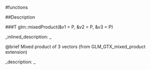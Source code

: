 #functions


<!--
_visible: True_
_advanced: False_
-->

##Description






<!----------------------------------------------------------------------------->

###T glm::mixedProduct(&v1 = P, &v2 = P, &v3 = P)

<!--
_syntax: glm::mixedProduct(&v1 = P, &v2 = P, &v3 = P)_
_name: glm::mixedProduct_
_returns: T_
_returns_description: _
_parameters: const glm::vec3 &v1=P, const glm::vec3 &v2=P, const glm::vec3 &v3=P_
_version_started: 0.10.0_
_version_deprecated: _
_summary: _
_constant: False_
_static: False_
_visible: True_
_advanced: False_
-->

_inlined_description: _

@brief Mixed product of 3 vectors (from GLM_GTX_mixed_product extension)





_description: _







<!----------------------------------------------------------------------------->

